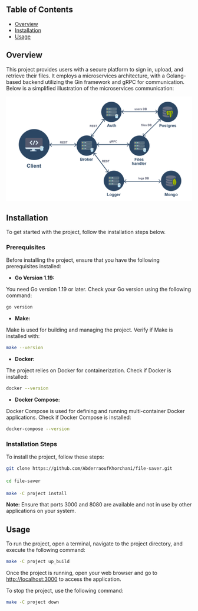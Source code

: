 
## Table of Contents

  
- [Overview](#overview)
- [Installation](#installation)
- [Usage](#usage)

 
## Overview

  

This project provides users with a secure platform to sign in, upload, and retrieve their files. It employs a microservices architecture, with a Golang-based backend utilizing the Gin framework and gRPC for communication. Below is a simplified illustration of the microservices communication:

  

![Microservices Communication](./project//file_saver_no_bg.png)

  

## Installation

To get started with the project, follow the installation steps below.

### Prerequisites

  

Before installing the project, ensure that you have the following prerequisites installed:

  

-  **Go Version 1.19:**

  

You need Go version 1.19 or later. Check your Go version using the following command:

  

```bash
go version
```
  

-  **Make:**

  

Make is used for building and managing the project. Verify if Make is installed with:

```bash
make --version
```


-  **Docker:**

  

The project relies on Docker for containerization. Check if Docker is installed:

  

```bash
docker --version
```


-  **Docker Compose:**

  

Docker Compose is used for defining and running multi-container Docker applications. Check if Docker Compose is installed:

  
  

```bash
docker-compose --version
```

  

### Installation Steps

  

To install the project, follow these steps:

  

```bash
git clone https://github.com/AbderraoufKhorchani/file-saver.git

cd file-saver

make -C project install
```

  

**Note:** Ensure that ports 3000 and 8080 are available and not in use by other applications on your system.

## Usage

To run the project, open a terminal, navigate to the project directory, and execute the following command:

```bash
make -C project up_build
```
Once the project is running, open your web browser and go to [http://localhost:3000](http://localhost:3000/) to access the application.

To stop the project, use the following command:
```bash
make -C project down
```
